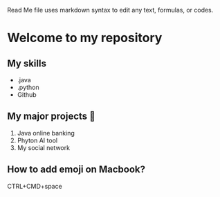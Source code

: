 Read Me file uses markdown syntax to edit any text, formulas, or codes.


# Welcome to my repository

## My skills
- .java
- .python
- Github
## My major projects 🍔
1. Java online banking
2. Phyton AI tool
3. My social network

## How to add emoji on Macbook?
   CTRL+CMD+space
   
